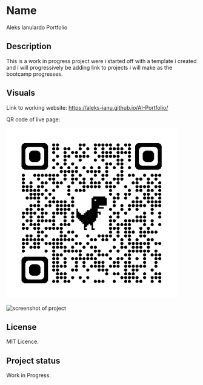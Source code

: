 
# Name
Aleks Ianulardo Portfolio

## Description
This is a work in progress project were i started off with a template i created and i will progressively 
be adding link to projects i will make as the bootcamp progresses.

## Visuals

Link to working website: 
https://aleks-ianu.github.io/AI-Portfolio/

QR code of live page:

![qr code for  project](image.png)

![screenshot of project ](image-1.png)

## License

MIT Licence.

## Project status
Work in Progress.
